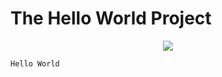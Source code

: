 # The Hello World Project

<p align="center">
<a href="https://github.com/H4K3R13/readme-typing-svg"><img src="https://readme-typing-svg.herokuapp.com/?lines=;Contains-Only%20;Hello World%20Programs&font=Fira%20Code&center=true&width=440&height=45&color=f75c7e&vCenter=true&size=22"></a>
</p>

```bash
Hello World
```


